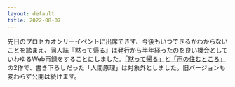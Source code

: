 ```yaml
---
layout: default
title: 2022-08-07
---
```


先日のプロセカオンリーイベントに出席できず、今後もいつできるかわからないことを踏まえ、同人誌『黙って帰る』は発行から半年経ったのを良い機会としていわゆるWeb再録をすることにしました。<a href="https://misora100.github.io/works/novel0005a.html">「黙って帰る」</a>と<a href="https://misora100.github.io/works/novel0005b.html">「声の住むところ」</a>の2作で、書き下ろしだった「人間原理」は対象外としました。旧バージョンも変わらず公開は続けます。
